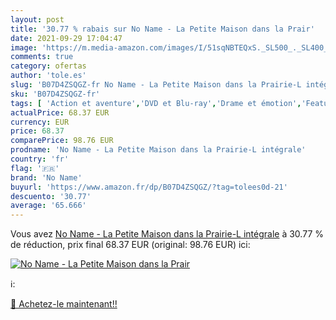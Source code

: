 ```yaml
---
layout: post
title: '30.77 % rabais sur No Name - La Petite Maison dans la Prair'
date: 2021-09-29 17:04:47
image: 'https://m.media-amazon.com/images/I/51sqNBTEQxS._SL500_._SL400_.jpg'
comments: true
category: ofertas
author: 'tole.es'
slug: 'B07D4ZSQGZ-fr No Name - La Petite Maison dans la Prairie-L intégrale'
sku: 'B07D4ZSQGZ-fr'
tags: [ 'Action et aventure','DVD et Blu-ray','Drame et émotion','Featured Categories','Séries TV','Western','no name', ]
actualPrice: 68.37 EUR
currency: EUR
price: 68.37
comparePrice: 98.76 EUR
prodname: 'No Name - La Petite Maison dans la Prairie-L intégrale'
country: 'fr'
flag: '🇫🇷'
brand: 'No Name'
buyurl: 'https://www.amazon.fr/dp/B07D4ZSQGZ/?tag=tolees0d-21'
descuento: '30.77'
average: '65.666'
---
```


Vous avez [No Name - La Petite Maison dans la Prairie-L intégrale](https://www.amazon.fr/dp/B07D4ZSQGZ/?tag=tolees0d-21)  à  30.77 % de réduction, prix final  68.37 EUR (original: 98.76 EUR) ici:

[![No Name - La Petite Maison dans la Prair](https://m.media-amazon.com/images/I/51sqNBTEQxS._SL500_._SL400_.jpg)](https://www.amazon.fr/dp/B07D4ZSQGZ/?tag=tolees0d-21)

ℹ️:


[🛒 Achetez-le maintenant!!](https://www.amazon.fr/dp/B07D4ZSQGZ/?tag=tolees0d-21)
